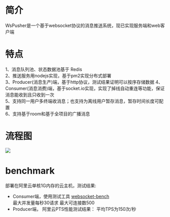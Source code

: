 # 简介
WsPusher是一个基于websocket协议的消息推送系统，现已实现服务端和web客户端

# 特点
1、消息队列池、状态数据池基于 Redis  
2、推送服务用nodejs实现，基于pm2实现分布式部署  
3、Producer(消息生产)端，基于http协议，测试结果证明可以按序存储数据 
4、Consumer(消息消费)端，基于socket.io实现，实现了掉线自动重连等功能，保证消息能收到且只收到一次  
5、支持同一用户多终端收消息；也支持为离线用户暂存消息，暂存时间长度可配置  
6、支持基于room和基于全项目的广播消息  

# 流程图
![](https://github.com/john-chow/wspusher/blob/master/20180526160545.jpg)

# benchmark 
部署在阿里云单核1G内存的云主机，测试结果:  
* Consumer端，使用测试工具 [websocket-bench](https://github.com/M6Web/websocket-bench)  
  最大并发量每秒30请求
  最大可连接数500    
* Producer端，
  阿里云PTS性能测试结果： 平均TPS为150次/秒
